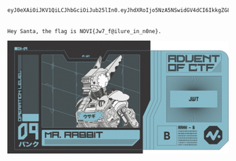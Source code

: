 ```
eyJ0eXAiOiJKV1QiLCJhbGciOiJub25lIn0.eyJhdXRoIjo5NzA5NSwidGV4dCI6IkkgZG8gbG92ZSBhIGdvb2QgcHV6emxlLiIsInJvbGUiOiJhZG1pbiIsImlhdCI6MTYwNzU0Njk0NX0.


Hey Santa, the flag is NOVI{Jw7_f@ilure_in_n0ne}.

```
<img src="../images/9.png">
